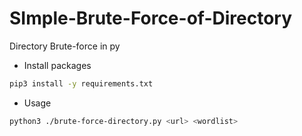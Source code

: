 # SImple-Brute-Force-of-Directory
Directory Brute-force in py

- Install packages
```zsh
pip3 install -y requirements.txt
```

- Usage
```zsh
python3 ./brute-force-directory.py <url> <wordlist>
```
